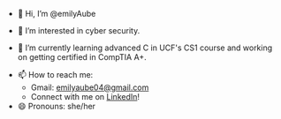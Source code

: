 - 👋 Hi, I’m @emilyAube

- 👀 I’m interested in cyber security.
- 🌱 I’m currently learning advanced C in UCF's CS1 course and working on getting certified in CompTIA A+.
<!-- 💞️ I’m looking to collaborate on ... --->
- 📫 How to reach me:
  - Gmail: emilyaube04@gmail.com
  - Connect with me on <a href = "https://www.linkedin.com/in/emily-aube-817583306/?trk=opento_sprofile_topcard">LinkedIn</a>!
- 😄 Pronouns: she/her
<!-- - ⚡ Fun fact: --->

<!---
emilyAube/emilyAube is a ✨ special ✨ repository because its `README.md` (this file) appears on your GitHub profile.
You can click the Preview link to take a look at your changes.
--->
